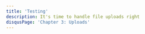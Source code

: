 ```yaml
---
title: 'Testing'
description: It's time to handle file uploads right
disqusPage: 'Chapter 3: Uploads'
---
```




